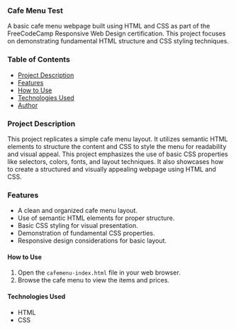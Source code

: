 ### Cafe Menu Test

A basic cafe menu webpage built using HTML and CSS as part of the FreeCodeCamp Responsive Web Design certification. This project focuses on demonstrating fundamental HTML structure and CSS styling techniques.

### Table of Contents

- [Project Description](#project-description)
- [Features](#features)
- [How to Use](#how-to-use)
- [Technologies Used](#technologies-used)
- [Author](#author)

### Project Description

This project replicates a simple cafe menu layout. It utilizes semantic HTML elements to structure the content and CSS to style the menu for readability and visual appeal. This project emphasizes the use of basic CSS properties like selectors, colors, fonts, and layout techniques. It also showcases how to create a structured and visually appealing webpage using HTML and CSS.

### Features

-   A clean and organized cafe menu layout.
-   Use of semantic HTML elements for proper structure.
-   Basic CSS styling for visual presentation.
-   Demonstration of fundamental CSS properties.
-   Responsive design considerations for basic layout.

#### How to Use

1.  Open the `cafemenu-index.html` file in your web browser.
2.  Browse the cafe menu to view the items and prices.

#### Technologies Used

-   HTML
-   CSS